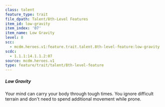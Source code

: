 ```yaml
---
class: talent
feature_type: trait
file_dpath: Talent/8th-Level Features
item_id: low-gravity
item_index: '07'
item_name: Low Gravity
level: 8
scc:
  - mcdm.heroes.v1:feature.trait.talent.8th-level-feature:low-gravity
scdc:
  - 1.1.1:14.1.1.2:07
source: mcdm.heroes.v1
type: feature/trait/talent/8th-level-feature
---
```


##### Low Gravity

Your mind can carry your body through tough times. You ignore difficult terrain and don't need to spend additional movement while prone.
